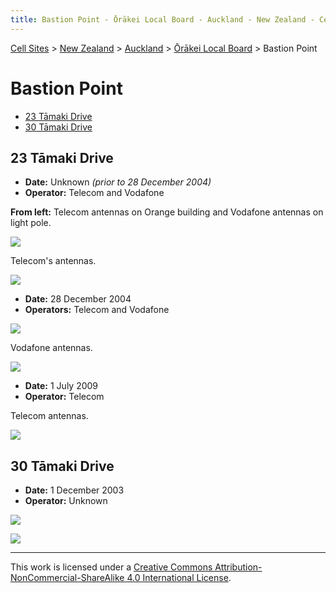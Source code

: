 ```yaml
---
title: Bastion Point - Ōrākei Local Board - Auckland - New Zealand - Cell Sites
---
```


[Cell Sites](../../../) > [New Zealand](../../) > [Auckland](../) > [Ōrākei Local Board](./) > Bastion Point

# Bastion Point

* [23 Tāmaki Drive](#23-tāmaki-drive)
* [30 Tāmaki Drive](#30-tāmaki-drive)

## 23 Tāmaki Drive

* **Date:** Unknown *(prior to 28 December 2004)*
* **Operator:** Telecom and Vodafone

**From left:** Telecom antennas on Orange building and Vodafone antennas on light pole.

![](https://f001.backblazeb2.com/file/CellSites/NZ/AUK/%C5%8Cr%C4%81kei/20171119-124252.jpg)

Telecom's antennas.

![](https://f001.backblazeb2.com/file/CellSites/NZ/AUK/%C5%8Cr%C4%81kei/20171119-124253.jpg)

* **Date:** 28 December 2004
* **Operators:** Telecom and Vodafone

![](https://f001.backblazeb2.com/file/CellSites/NZ/AUK/%C5%8Cr%C4%81kei/20041228-122545.jpg)

Vodafone antennas.

![](https://f001.backblazeb2.com/file/CellSites/NZ/AUK/%C5%8Cr%C4%81kei/20041228-122629.jpg)

* **Date:** 1 July 2009
* **Operator:** Telecom

Telecom antennas.

![](https://f001.backblazeb2.com/file/CellSites/NZ/AUK/%C5%8Cr%C4%81kei/20090701-162815.jpg)

## 30 Tāmaki Drive

* **Date:** 1 December 2003
* **Operator:** Unknown

![](https://f001.backblazeb2.com/file/CellSites/NZ/AUK/%C5%8Cr%C4%81kei/20031201-124749.jpg)

![](https://f001.backblazeb2.com/file/CellSites/NZ/AUK/%C5%8Cr%C4%81kei/20031201-124848.jpg)

---

This work is licensed under a [Creative Commons Attribution-NonCommercial-ShareAlike 4.0 International License](http://creativecommons.org/licenses/by-nc-sa/4.0/).

